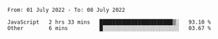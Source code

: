 <!--START_SECTION:waka-->

```text
From: 01 July 2022 - To: 08 July 2022

JavaScript   2 hrs 33 mins   ███████████████████████▒░   93.10 %
Other        6 mins          █░░░░░░░░░░░░░░░░░░░░░░░░   03.67 %
```

<!--END_SECTION:waka-->
